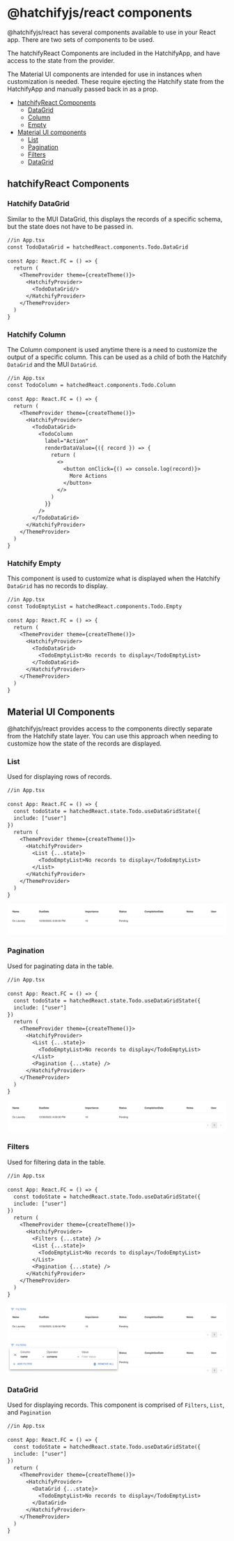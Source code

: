 # @hatchifyjs/react components

@hatchifyjs/react has several components available to use in your React app. There are two sets of components to be used.

The hatchifyReact Components are included in the HatchifyApp, and have access to the state from the provider.

The Material UI components are intended for use in instances when customization is needed. These require ejecting the Hatchify state from the HatchifyApp and manually passed back in as a prop.

- [hatchifyReact Components](#hatchifyreact-components)
  - [DataGrid](#hatchify-datagrid)
  - [Column](#hatchify-column)
  - [Empty](#hatchify-empty)
- [Material UI components](#material-ui-components)
  - [List](#list)
  - [Pagination](#pagination)
  - [Filters](#filters)
  - [DataGrid](#datagrid)

## hatchifyReact Components

### Hatchify DataGrid

Similar to the MUI DataGrid, this displays the records of a specific schema, but the state does not have to be passed in.

```tsx
//in App.tsx
const TodoDataGrid = hatchedReact.components.Todo.DataGrid

const App: React.FC = () => {
  return (
    <ThemeProvider theme={createTheme()}>
      <HatchifyProvider>
        <TodoDataGrid/>
      </HatchifyProvider>
    </ThemeProvider>
  )
}

```

### Hatchify Column

The Column component is used anytime there is a need to customize the output of a specific column. This can be used as a child of both the Hatchify `DataGrid` and the MUI `DataGrid`.

```tsx
//in App.tsx
const TodoColumn = hatchedReact.components.Todo.Column

const App: React.FC = () => {
  return (
    <ThemeProvider theme={createTheme()}>
      <HatchifyProvider>
        <TodoDataGrid>
          <TodoColumn
            label="Action"
            renderDataValue={({ record }) => {
              return (
                <>
                  <button onClick={() => console.log(record)}>
                    More Actions
                  </button>
                </>
              )
            }}
          />
        </TodoDataGrid>
      </HatchifyProvider>
    </ThemeProvider>
  )
}

```

### Hatchify Empty

This component is used to customize what is displayed when the Hatchify `DataGrid` has no records to display.

```tsx
//in App.tsx
const TodoEmptyList = hatchedReact.components.Todo.Empty

const App: React.FC = () => {
  return (
    <ThemeProvider theme={createTheme()}>
      <HatchifyProvider>
        <TodoDataGrid>
          <TodoEmptyList>No records to display</TodoEmptyList>
        </TodoDataGrid>
      </HatchifyProvider>
    </ThemeProvider>
  )
}

```

## Material UI Components

@hatchifyjs/react provides access to the components directly separate from the Hatchify state layer. You can use this approach when needing to customize how the state of the records are displayed.

### List

Used for displaying rows of records.

```tsx
//in App.tsx

const App: React.FC = () => {
  const todoState = hatchedReact.state.Todo.useDataGridState({
  include: ["user"]
})
  return (
    <ThemeProvider theme={createTheme()}>
      <HatchifyProvider>
        <List {...state}>
          <TodoEmptyList>No records to display</TodoEmptyList>
        </List>
      </HatchifyProvider>
    </ThemeProvider>
  )
}

```

![Example List Component](../../doc/attachments/List.png)

### Pagination

Used for paginating data in the table.

```tsx
//in App.tsx

const App: React.FC = () => {
  const todoState = hatchedReact.state.Todo.useDataGridState({
  include: ["user"]
})
  return (
    <ThemeProvider theme={createTheme()}>
      <HatchifyProvider>
        <List {...state}>
          <TodoEmptyList>No records to display</TodoEmptyList>
        </List>
        <Pagination {...state} />
      </HatchifyProvider>
    </ThemeProvider>
  )
}

```

![Example List with Pagination](../../doc/attachments/ListWithPagination.png)

### Filters

Used for filtering data in the table.

```tsx
//in App.tsx

const App: React.FC = () => {
  const todoState = hatchedReact.state.Todo.useDataGridState({
  include: ["user"]
})
  return (
    <ThemeProvider theme={createTheme()}>
      <HatchifyProvider>
        <Filters {...state} />
        <List {...state}>
          <TodoEmptyList>No records to display</TodoEmptyList>
        </List>
        <Pagination {...state} />
      </HatchifyProvider>
    </ThemeProvider>
  )
}

```

![Example Closed Filter](../../doc/attachments/FiltersClosed.png)
![Example Open Filter](../../doc/attachments/FiltersOpen.png)

### DataGrid

Used for displaying records. This component is comprised of `Filters`, `List`, and `Pagination`

```tsx
//in App.tsx

const App: React.FC = () => {
  const todoState = hatchedReact.state.Todo.useDataGridState({
  include: ["user"]
})
  return (
    <ThemeProvider theme={createTheme()}>
      <HatchifyProvider>
        <DataGrid {...state}>
          <TodoEmptyList>No records to display</TodoEmptyList>
        </DataGrid>
      </HatchifyProvider>
    </ThemeProvider>
  )
}

```
